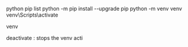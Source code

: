 python
pip list
python -m pip install --upgrade pip
python -m venv venv
venv\Scripts\activate

venv

deactivate : stops the venv
acti